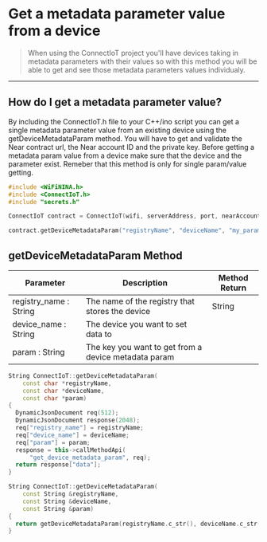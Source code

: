 # Get a metadata parameter value from a device

>When using the ConnectIoT project you'll have devices taking in metadata parameters with their values so with this method you will be able to get and see those metadata parameters values individualy.
---
## How do I get a metadata parameter value?
By including the ConnectIoT.h file to your C++/ino script you can get a single metadata parameter value from an existing device using the getDeviceMetadataParam method. You will have to get and validate the Near contract url, the Near account ID and the private key. Before getting a metadata param value from a device make sure that the device and the parameter exist. Remeber that this method is only for single param/value getting.

```cpp
#include <WiFiNINA.h>
#include <ConnectIoT.h>
#include "secrets.h"

ConnectIoT contract = ConnectIoT(wifi, serverAddress, port, nearAccountId, nearPrivateKey);

contract.getDeviceMetadataParam("registryName", "deviceName", "my_param");
```
## getDeviceMetadataParam Method

|Parameter                                     |Description|Method Return                                                        |                                                      
 ------------------------------------------ | ------ |--------------------------------------------------------------------------------------------------------------------------- |
| registry_name : String                   | The name of the registry that stores the device  |String       
|device_name : String  |                The device you want to set data to|
|param : String | The key you want to get from a device metadata param|


```cpp
String ConnectIoT::getDeviceMetadataParam(
    const char *registryName,
    const char *deviceName,
    const char *param)
{
  DynamicJsonDocument req(512);
  DynamicJsonDocument response(2048);
  req["registry_name"] = registryName;
  req["device_name"] = deviceName;
  req["param"] = param;
  response = this->callMethodApi(
      "get_device_metadata_param", req);
  return response["data"];
}

String ConnectIoT::getDeviceMetadataParam(
    const String &registryName,
    const String &deviceName,
    const String &param)
{
  return getDeviceMetadataParam(registryName.c_str(), deviceName.c_str(), param.c_str());
}
```